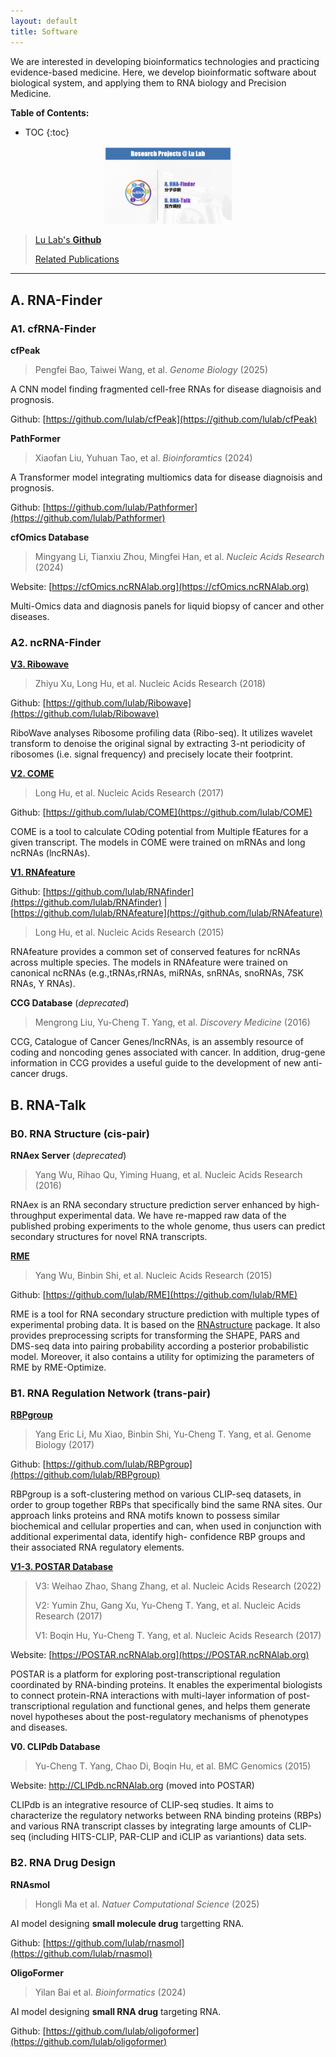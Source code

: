```yaml
---
layout: default
title: Software
---
```


We are interested in developing bioinformatics technologies and practicing evidence-based medicine.
Here, we develop bioinformatic software about biological system, and applying them to RNA biology and Precision Medicine.


**Table of Contents:**

* TOC
{:toc}
<div align="middle">
<img src="../projects/projects.webp" style="zoom:20%;" />
</div>




> [Lu Lab's **Github**](https://github.com/lulab)
> 
> [Related Publications](../publications/pub.md)



---





## A. RNA-Finder


### A1. cfRNA-Finder

**cfPeak** 

>  Pengfei Bao, Taiwei Wang, et al. *Genome Biology* (2025)

A CNN model finding fragmented cell-free RNAs for disease diagnoisis and prognosis.

Github: [https://github.com/lulab/cfPeak](https://github.com/lulab/cfPeak)


**PathFormer** 

>  Xiaofan Liu, Yuhuan Tao, et al. *Bioinforamtics* (2024)

A Transformer model integrating multiomics data for disease diagnoisis and prognosis.

Github: [https://github.com/lulab/Pathformer](https://github.com/lulab/Pathformer)


**cfOmics Database** 

>  Mingyang Li, Tianxiu Zhou, Mingfei Han, et al. *Nucleic Acids Research* (2024)

Website: [https://cfOmics.ncRNAlab.org](https://cfOmics.ncRNAlab.org)

Multi-Omics data and diagnosis panels for liquid biopsy of cancer and other diseases.





### A2. ncRNA-Finder

[**V3. Ribowave**](https://lulab.github.io/Ribowave)

> Zhiyu Xu, Long Hu, et al. Nucleic Acids Research (2018)

Github: [https://github.com/lulab/Ribowave](https://github.com/lulab/Ribowave)


RiboWave analyses Ribosome profiling data (Ribo-seq). It utilizes wavelet transform to denoise the original signal by extracting 3-nt periodicity of ribosomes (i.e. signal frequency) and precisely locate their footprint.

[**V2. COME**](https://github.com/lulab/COME)

> Long Hu, et al. Nucleic Acids Research (2017)

Github: [https://github.com/lulab/COME](https://github.com/lulab/COME)

COME is a tool to calculate COding potential from Multiple fEatures for a given transcript. The models in COME were trained on mRNAs and long ncRNAs (lncRNAs).

[**V1. RNAfeature**](http://Rnafeature.ncrnalab.org)

Github: [https://github.com/lulab/RNAfinder](https://github.com/lulab/RNAfinder) \|  [https://github.com/lulab/RNAfeature](https://github.com/lulab/RNAfeature)

> Long Hu, et al. Nucleic Acids Research (2015)

RNAfeature provides a common set of conserved features for ncRNAs across multiple species. The models in RNAfeature were trained on canonical ncRNAs (e.g.,tRNAs,rRNAs, miRNAs, snRNAs, snoRNAs, 7SK RNAs, Y RNAs).



**CCG Database** (*deprecated*)

> Mengrong Liu, Yu-Cheng T. Yang, et al. *Discovery Medicine* (2016)

CCG, Catalogue of Cancer Genes/lncRNAs, is an assembly resource of coding and noncoding genes associated with cancer. In addition, drug-gene information in CCG provides a useful guide to the development of new anti-cancer drugs.





## B. RNA-Talk

### B0. RNA Structure (cis-pair)

**RNAex Server** (*deprecated*)

>  Yang Wu, Rihao Qu, Yiming Huang, et al. Nucleic Acids Research (2016)

RNAex is an RNA secondary structure prediction server enhanced by high-throughput experimental data. We have re-mapped raw data of the published probing experiments to the whole genome, thus users can predict secondary structures for novel RNA transcripts.

[**RME**](https://github.com/lulab/RME)

>  Yang Wu, Binbin Shi, et al. Nucleic Acids Research (2015)

Github: [https://github.com/lulab/RME](https://github.com/lulab/RME)

RME is a tool for RNA secondary structure prediction with multiple types of experimental probing data. It is based on the [RNAstructure](http://rna.urmc.rochester.edu/RNAstructure.html) package. It also provides preprocessing scripts for transforming the SHAPE, PARS and DMS-seq data into pairing probability according a posterior probabilistic model. Moreover, it also contains a utility for optimizing the parameters of RME by RME-Optimize.


### B1. RNA Regulation Network (trans-pair)

[**RBPgroup**](http://RNAtarget.ncrnalab.org/RBPgroup)

> Yang Eric Li, Mu Xiao, Binbin Shi, Yu-Cheng T. Yang, et al. Genome Biology (2017)

Github: [https://github.com/lulab/RBPgroup](https://github.com/lulab/RBPgroup)

RBPgroup is a soft-clustering method on various CLIP-seq datasets, in order to group together RBPs that specifically bind the same RNA sites. Our approach links proteins and RNA motifs known to possess similar biochemical and cellular properties and can, when used in conjunction with additional experimental data, identify high- confidence RBP groups and their associated RNA regulatory elements.

[**V1-3. POSTAR Database**](https://POSTAR.ncRNAlab.org)

>  V3: Weihao Zhao, Shang Zhang, et al. Nucleic Acids Research  (2022)
>
>  V2: Yumin Zhu, Gang Xu, Yu-Cheng T. Yang,  et al. Nucleic Acids Research  (2017)
>
>  V1: Boqin Hu, Yu-Cheng T. Yang,  et al. Nucleic Acids Research  (2017)

Website: [https://POSTAR.ncRNAlab.org](https://POSTAR.ncRNAlab.org)

POSTAR is a platform for exploring post-transcriptional regulation coordinated by RNA-binding proteins. It enables the experimental biologists to connect protein-RNA interactions with multi-layer information of post-transcriptional regulation and functional genes, and helps them generate novel hypotheses about the post-regulatory mechanisms of phenotypes and diseases.

**V0. CLIPdb Database**

>  Yu-Cheng T. Yang, Chao Di, Boqin Hu, et al. BMC Genomics (2015)

Website: http://CLIPdb.ncRNAlab.org (moved into POSTAR)

CLIPdb is an integrative resource of CLIP-seq studies. It aims to characterize the regulatory networks between RNA binding proteins (RBPs) and various RNA transcript classes by integrating large amounts of CLIP-seq (including HITS-CLIP, PAR-CLIP and iCLIP as variantions) data sets.


### B2. RNA Drug Design

**RNAsmol**

> Hongli Ma et al. *Natuer Computational Science* (2025)

AI model designing **small molecule drug** targetting RNA.

Github: [https://github.com/lulab/rnasmol](https://github.com/lulab/rnasmol)



**OligoFormer** 

>  Yilan Bai  et al. *Bioinformatics* (2024)

AI model designing **small RNA drug** targeting RNA. 

Github: [https://github.com/lulab/oligoformer](https://github.com/lulab/oligoformer)







